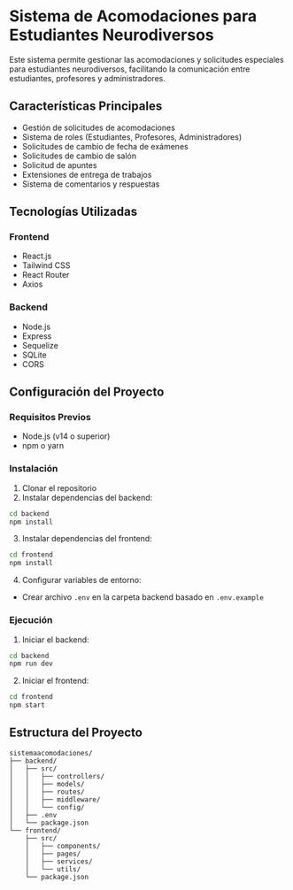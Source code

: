 # Sistema de Acomodaciones para Estudiantes Neurodiversos

Este sistema permite gestionar las acomodaciones y solicitudes especiales para estudiantes neurodiversos, facilitando la comunicación entre estudiantes, profesores y administradores.

## Características Principales

- Gestión de solicitudes de acomodaciones
- Sistema de roles (Estudiantes, Profesores, Administradores)
- Solicitudes de cambio de fecha de exámenes
- Solicitudes de cambio de salón
- Solicitud de apuntes
- Extensiones de entrega de trabajos
- Sistema de comentarios y respuestas

## Tecnologías Utilizadas

### Frontend
- React.js
- Tailwind CSS
- React Router
- Axios

### Backend
- Node.js
- Express
- Sequelize
- SQLite
- CORS

## Configuración del Proyecto

### Requisitos Previos
- Node.js (v14 o superior)
- npm o yarn

### Instalación

1. Clonar el repositorio
2. Instalar dependencias del backend:
```bash
cd backend
npm install
```

3. Instalar dependencias del frontend:
```bash
cd frontend
npm install
```

4. Configurar variables de entorno:
- Crear archivo `.env` en la carpeta backend basado en `.env.example`

### Ejecución

1. Iniciar el backend:
```bash
cd backend
npm run dev
```

2. Iniciar el frontend:
```bash
cd frontend
npm start
```

## Estructura del Proyecto

```
sistemaacomodaciones/
├── backend/
│   ├── src/
│   │   ├── controllers/
│   │   ├── models/
│   │   ├── routes/
│   │   ├── middleware/
│   │   └── config/
│   ├── .env
│   └── package.json
└── frontend/
    ├── src/
    │   ├── components/
    │   ├── pages/
    │   ├── services/
    │   └── utils/
    └── package.json
``` 